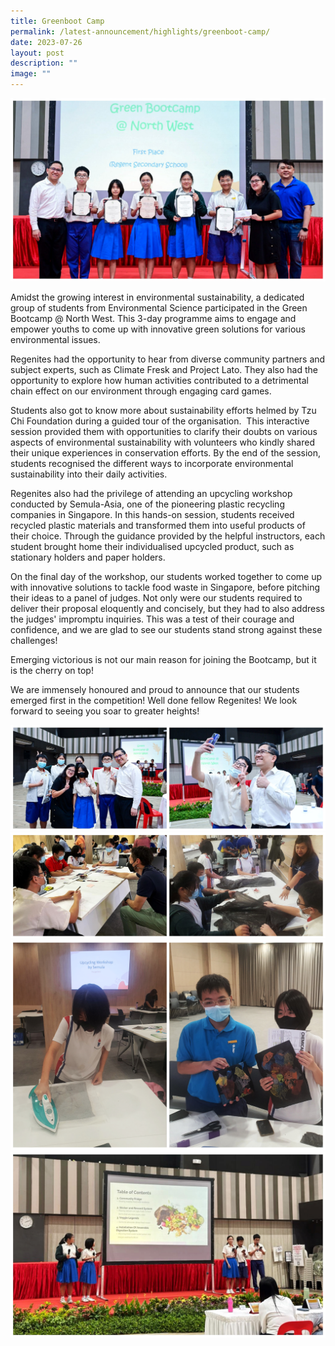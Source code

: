 ```yaml
---
title: Greenboot Camp
permalink: /latest-announcement/highlights/greenboot-camp/
date: 2023-07-26
layout: post
description: ""
image: ""
---
```

![](/images/Highlights%20Post/GreenBootCamp-1.jpg)

Amidst the growing interest in environmental sustainability, a dedicated group of students from Environmental Science participated in the Green Bootcamp @ North West. This 3-day programme aims to engage and empower youths to come up with innovative green solutions for various environmental issues.

Regenites had the opportunity to hear from diverse community partners and subject experts, such as Climate Fresk and Project Lato. They also had the opportunity to explore how human activities contributed to a detrimental chain effect on our environment through engaging card games.

Students also got to know more about sustainability efforts helmed by Tzu Chi Foundation during a guided tour of the organisation.  This interactive session provided them with opportunities to clarify their doubts on various aspects of environmental sustainability with volunteers who kindly shared their unique experiences in conservation efforts. By the end of the session, students recognised the different ways to incorporate environmental sustainability into their daily activities.

Regenites also had the privilege of attending an upcycling workshop conducted by Semula-Asia, one of the pioneering plastic recycling companies in Singapore. In this hands-on session, students received recycled plastic materials and transformed them into useful products of their choice. Through the guidance provided by the helpful instructors, each student brought home their individualised upcycled product, such as stationary holders and paper holders.

On the final day of the workshop, our students worked together to come up with innovative solutions to tackle food waste in Singapore, before pitching their ideas to a panel of judges. Not only were our students required to deliver their proposal eloquently and concisely, but they had to also address the judges' impromptu inquiries. This was a test of their courage and confidence, and we are glad to see our students stand strong against these challenges!

Emerging victorious is not our main reason for joining the Bootcamp, but it is the cherry on top!

We are immensely honoured and proud to announce that our students emerged first in the competition! Well done fellow Regenites! We look forward to seeing you soar to greater heights!

![](/images/Highlights%20Post/GreenBootCamp-2.jpg)
![](/images/Highlights%20Post/GreenBootCamp-3.jpg)
![](/images/Highlights%20Post/GreenBootCamp-4.jpg)
![](/images/Highlights%20Post/GreenBootCamp-5.jpg)